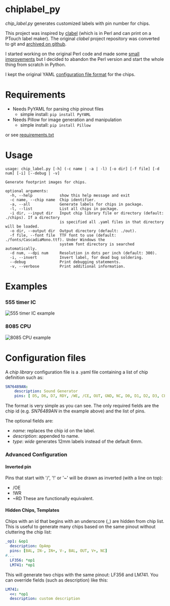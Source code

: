# chiplabel_py
_chip_label.py_ generates customized labels with pin number for chips.

This project was inspired by [clabel](http://repetae.net/repos/clabel) (which is in Perl and can print on a PTouch label maker).
The original _clabel_ project repository was converted to git and [archived on github](https://github.com/hotkeysoft/chiplabel/tree/archive).

I started working on the original Perl code and made some [small improvements](https://github.com/hotkeysoft/chiplabel) but I decided to abandon the Perl version and start the whole thing from scratch in Python.

I kept the original YAML [configuration file format](#configuration-files) for the chips.

Requirements
============
- Needs PyYAML for parsing chip pinout files
  - simple install: `pip install PyYAML`
- Needs Pillow for image generation and manipulation
  - simple install: `pip install Pillow`

or see [requirements.txt](requirements.txt)

Usage
============
```
usage: chip_label.py [-h] (-c name | -a | -l) [-o dir] [-f file] [-d num] [-i] [--debug | -v]

Generate footprint images for chips.

optional arguments:
  -h, --help            show this help message and exit
  -c name, --chip name  Chip identifier.
  -a, --all             Generate labels for chips in package.
  -l, --list            List all chips in package.
  -i dir, --input dir   Input chip library file or directory (default: ./chips). If a directory
                        is specified all .yaml files in that directory will be loaded.  
  -o dir, --output dir  Output directory (default: ./out).
  -f file, --font file  TTF font to use (default: ./fonts/CascadiaMono.ttf). Under Windows the
                        system font directory is searched automatically.
  -d num, --dpi num     Resolution in dots per inch (default: 300).
  -i, --invert          Invert label, for dead bug soldering.
  --debug               Print debugging statements.
  -v, --verbose         Print additional information.
 ```
Examples
============
### 555 timer IC
![555 timer IC example](https://github.com/hotkeysoft/chiplabel_py/raw/master/out/555.png "sample output: 555 timer")

### 8085 CPU
![8085 CPU example](https://github.com/hotkeysoft/chiplabel_py/raw/master/out/8085.png "sample output: 8085 CPU")

Configuration files
============
A _chip library_ configuration file is a .yaml file containing a list of chip definition such as:
```YAML
SN76489AN:
    description: Sound Generator
    pins: [ D5, D6, D7, RDY, /WE, /CE, OUT, GND, NC, D0, D1, D2, D3, CLK, D4, VCC ]
```
The format is very simple as you can see.  The only required fields are the chip id (e.g. _SN76489AN_ in the example above) and the list of pins.

The optional fields are:
- _name_: replaces the chip id on the label.
- _description_: appended to name.
- _type_: _wide_ generates 12mm labels instead of the default 6mm.

### Advanced Configuration
#### Inverted pin
Pins that start with '/', '!' or '~' will be drawn as inverted (with a line on top):
  - /OE
  - !WR
  - ~RD
These are functionally equivalent.

#### Hidden Chips, Templates
Chips with an id that begins with an underscore (\_) are hidden from chip list. This is useful to generate many chips based on the same pinout without cluttering the chip list:

```YAML
_op1: &op1
  description: OpAmp
  pins: [BAL, IN-, IN+, V-, BAL, OUT, V+, NC]
#...
  LF356: *op1
  LM741: *op1
```
This will generate two chips with the same pinout: LF356 and LM741.  You can override fields (such as description) like this:
```YAML
LM741:
  <<: *op1  
  description: custom description
```
